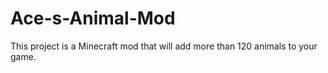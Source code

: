 # Ace-s-Animal-Mod
This project is a Minecraft mod that will add more than 120 animals to your game.

